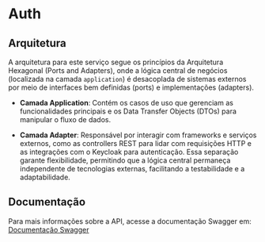 # Auth
## Arquitetura

A arquitetura para este serviço segue os princípios da Arquitetura Hexagonal (Ports and Adapters), onde a lógica central de negócios (localizada na camada `application`) é desacoplada de sistemas externos por meio de interfaces bem definidas (ports) e implementações (adapters).

- **Camada Application**: Contém os casos de uso que gerenciam as funcionalidades principais e os Data Transfer Objects (DTOs) para manipular o fluxo de dados.
  
- **Camada Adapter**: Responsável por interagir com frameworks e serviços externos, como as controllers REST para lidar com requisições HTTP e as integrações com o Keycloak para autenticação. Essa separação garante flexibilidade, permitindo que a lógica central permaneça independente de tecnologias externas, facilitando a testabilidade e a adaptabilidade.

## Documentação

Para mais informações sobre a API, acesse a documentação Swagger em:
[Documentação Swagger](http:localhost:8080/swagger-ui.html)

